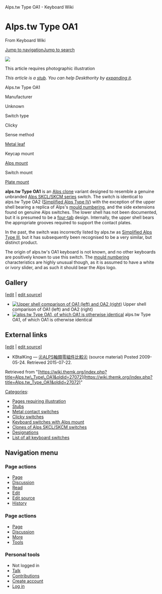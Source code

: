 Alps.tw Type OA1 - Keyboard Wiki

Alps.tw Type OA1
================

From Keyboard Wiki 

[Jump to navigation](https://wiki.themk.org/index.php/Alps.tw_Type_OA1#column-one)[Jump to search](https://wiki.themk.org/index.php/Alps.tw_Type_OA1#searchInput)

![](https://wiki.themk.org/images/1/1a/Template_icon--Illustration.png)

This article requires photographic illustration

*This article is a [stub](https://wiki.themk.org/index.php/Deskthority:stub "Deskthority:stub"). You can help Deskthority by [expanding it](https://wiki.themk.org/index.php?title=Alps.tw_Type_OA1&action=edit).*

Alps.tw Type OA1

Manufacturer

Unknown

Switch type

Clicky

Sense method

[Metal leaf](https://wiki.themk.org/index.php/Contact_mechanism#Metal_leaf "Contact mechanism")

Keycap mount

[Alps mount](https://wiki.themk.org/index.php/Keycap_mount#Alps_mount "Keycap mount")

Switch mount

[Plate mount](https://wiki.themk.org/index.php/Switch_mount#Plate_mount "Switch mount")

**alps.tw Type OA1** is an [Alps clone](https://wiki.themk.org/index.php/Alps_clone "Alps clone") variant designed to resemble a genuine unbranded [Alps SKCL/SKCM series](https://wiki.themk.org/index.php/Alps_SKCL/SKCM_series "Alps SKCL/SKCM series") switch. The switch is identical to alps.tw Type OA2 ([Simplified Alps Type IV](https://wiki.themk.org/index.php/Simplified_Alps_Type_IV "Simplified Alps Type IV")) with the exception of the upper shell bearing a replica of Alps's [mould numbering](https://wiki.themk.org/index.php/Mould_numbering "Mould numbering"), and the side extensions found on genuine Alps switches. The lower shell has not been documented, but it is presumed to be a [four-tab](https://wiki.themk.org/index.php/Four-tab_clone "Four-tab clone") design. Internally, the upper shell bears the appropriate grooves required to support the contact plates.

In the past, the switch was incorrectly listed by alps.tw as [Simplified Alps Type III](https://wiki.themk.org/index.php/Simplified_Alps_Type_III "Simplified Alps Type III"), but it has subsequently been recognised to be a very similar, but distinct product.

The origin of alps.tw's OA1 keyboard is not known, and no other keyboards are positively known to use this switch. The [mould numbering](https://wiki.themk.org/index.php/Mould_numbering "Mould numbering") characteristics are highly unusual though, as it is assumed to have a white or ivory slider, and as such it should bear the Alps logo.

Gallery
-------

\[[edit](https://wiki.themk.org/index.php?title=Alps.tw_Type_OA1&veaction=edit&section=1 "Edit section: Gallery") | [edit source](https://wiki.themk.org/index.php?title=Alps.tw_Type_OA1&action=edit&section=1 "Edit section's source code: Gallery")\]

*   [![Upper shell comparison of OA1 (left) and OA2 (right)](https://wiki.themk.org/images/thumb/c/c2/Alps.tw_Type_OA1-OA2_comparison.jpg/500px-Alps.tw_Type_OA1-OA2_comparison.jpg)](https://wiki.themk.org/index.php/File:Alps.tw_Type_OA1-OA2_comparison.jpg "Upper shell comparison of OA1 (left) and OA2 (right)") Upper shell comparison of OA1 (left) and OA2 (right) 
*   [![alps.tw Type OA1, of which OA1 is otherwise identical](https://wiki.themk.org/images/thumb/f/f8/Alps.tw_Type_OA2.jpg/487px-Alps.tw_Type_OA2.jpg)](https://wiki.themk.org/index.php/File:Alps.tw_Type_OA2.jpg "alps.tw Type OA1, of which OA1 is otherwise identical") alps.tw Type OA1, of which OA1 is otherwise identical 

External links
--------------

\[[edit](https://wiki.themk.org/index.php?title=Alps.tw_Type_OA1&veaction=edit&section=2 "Edit section: External links") | [edit source](https://wiki.themk.org/index.php?title=Alps.tw_Type_OA1&action=edit&section=2 "Edit section's source code: External links")\]

*   KBtalKing — [㊣ALPS軸類零組件比較㊣](http://kbtalking.cool3c.com/article/8366) (source material) Posted 2009-05-24. Retrieved 2015-07-22.

Retrieved from "[https://wiki.themk.org/index.php?title=Alps.tw\_Type\_OA1&oldid=27072](https://wiki.themk.org/index.php?title=Alps.tw_Type_OA1&oldid=27072)"

[Categories](https://wiki.themk.org/index.php/Special:Categories "Special:Categories"):

*   [Pages requiring illustration](https://wiki.themk.org/index.php/Category:Pages_requiring_illustration "Category:Pages requiring illustration")
*   [Stubs](https://wiki.themk.org/index.php/Category:Stubs "Category:Stubs")
*   [Metal contact switches](https://wiki.themk.org/index.php/Category:Metal_contact_switches "Category:Metal contact switches")
*   [Clicky switches](https://wiki.themk.org/index.php/Category:Clicky_switches "Category:Clicky switches")
*   [Keyboard switches with Alps mount](https://wiki.themk.org/index.php/Category:Keyboard_switches_with_Alps_mount "Category:Keyboard switches with Alps mount")
*   [Clones of Alps SKCL/SKCM switches](https://wiki.themk.org/index.php/Category:Clones_of_Alps_SKCL/SKCM_switches "Category:Clones of Alps SKCL/SKCM switches")
*   [Designations](https://wiki.themk.org/index.php/Category:Designations "Category:Designations")
*   [List of all keyboard switches](https://wiki.themk.org/index.php/Category:List_of_all_keyboard_switches "Category:List of all keyboard switches")

Navigation menu
---------------

### Page actions

*   [Page](https://wiki.themk.org/index.php/Alps.tw_Type_OA1 "View the content page [c]")
*   [Discussion](https://wiki.themk.org/index.php?title=Talk:Alps.tw_Type_OA1&action=edit&redlink=1 "Discussion about the content page (page does not exist) [t]")
*   [Read](https://wiki.themk.org/index.php/Alps.tw_Type_OA1)
*   [Edit](https://wiki.themk.org/index.php?title=Alps.tw_Type_OA1&veaction=edit "Edit this page [v]")
*   [Edit source](https://wiki.themk.org/index.php?title=Alps.tw_Type_OA1&action=edit "Edit the source code of this page [e]")
*   [History](https://wiki.themk.org/index.php?title=Alps.tw_Type_OA1&action=history "Past revisions of this page [h]")

### Page actions

*   [Page](https://wiki.themk.org/index.php/Alps.tw_Type_OA1 "Page")
*   [Discussion](https://wiki.themk.org/index.php?title=Talk:Alps.tw_Type_OA1&action=edit&redlink=1 " (page does not exist)")
*   [More](https://wiki.themk.org/index.php/Alps.tw_Type_OA1#p-cactions)
*   [Tools](https://wiki.themk.org/index.php/Alps.tw_Type_OA1#p-tb "Tools")

### Personal tools

*   Not logged in
*   [Talk](https://wiki.themk.org/index.php/Special:MyTalk "Discussion about edits from this IP address [n]")
*   [Contributions](https://wiki.themk.org/index.php/Special:MyContributions "A list of edits made from this IP address [y]")
*   [Create account](https://wiki.themk.org/index.php?title=Special:CreateAccount&returnto=Alps.tw+Type+OA1 "You are encouraged to create an account and log in; however, it is not mandatory")
*   [Log in](https://wiki.themk.org/index.php?title=Special:UserLogin&returnto=Alps.tw+Type+OA1 "You are encouraged to log in; however, it is not mandatory [o]")

[](https://wiki.themk.org/index.php/Main_Page) [](https://wiki.themk.org/index.php/Alps.tw_Type_OA1#sidebar "Jump to navigation")[](https://wiki.themk.org/index.php/Alps.tw_Type_OA1#p-personal "user tools")[](https://wiki.themk.org/index.php/Alps.tw_Type_OA1#globalWrapper "back to top")